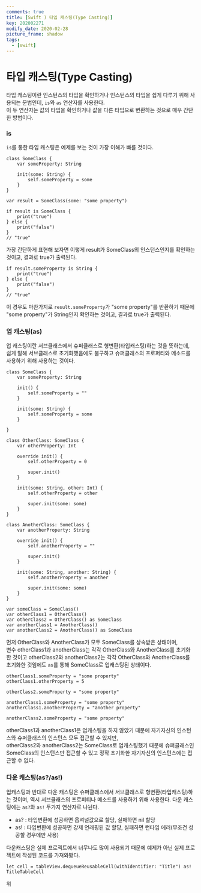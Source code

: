 ```yaml
---
comments: true
title: [Swift ) 타입 캐스팅(Type Casting)]
key: 202002271
modify_date: 2020-02-28
picture_frame: shadow
tags:
  - [swift]
---
```

 
# 타입 캐스팅(Type Casting)
 
타입 캐스팅이란 인스턴스의 타입을 확인하거나 인스턴스의 타입을 쉽게 다루기 위해 사용되는 문법인데, `is`와 `as` 연산자를 사용한다.    
이 두 연산자는 값의 타입을 확인하거나 값을 다른 타입으로 변환하는 것으로 매우 간단한 방법이다.
 
### is
 
`is`를 통한 타입 캐스팅은 예제를 보는 것이 가장 이해가 빠를 것이다.
```
class SomeClass {
    var someProperty: String
    
    init(some: String) {
        self.someProperty = some
    }
}
 
var result = SomeClass(some: "some property")
 
if result is SomeClass {
    print("true")
} else {
    print("false")
}
// "true"
```
가장 간단하게 표현해 보자면 이렇게 result가 SomeClass의 인스턴스인지를 확인하는 것이고, 결과로 true가 출력된다.
```
if result.someProperty is String {
    print("true")
} else {
    print("false")
}
// "true"
```
이 경우도 마찬가지로 `result.someProperty`가 "some property"를 반환하기 때문에 "some property"가 String인지 확인하는 것이고, 결과로 true가 출력된다.

### 업 캐스팅(as)
 
업 캐스팅이란 서브클래스에서 슈퍼클래스로 형변환(타입캐스팅)하는 것을 뜻하는데, 쉽게 말해 서브클래스로 초기화했음에도 불구하고 슈퍼클래스의 프로퍼티와 메소드를 사용하기 위해 사용하는 것이다.
```
class SomeClass {
    var someProperty: String
    
    init() {
        self.someProperty = ""
    }
    
    init(some: String) {
        self.someProperty = some
    }

}
 
class OtherClass: SomeClass {
    var otherProperty: Int
    
    override init() {
        self.otherProperty = 0
        
        super.init()
    }
 
    init(some: String, other: Int) {
        self.otherProperty = other
        
        super.init(some: some)
    }
}
 
class AnotherClass: SomeClass {
    var anotherProperty: String
    
    override init() {
        self.anotherProperty = ""
        
        super.init()
    }
    
    init(some: String, another: String) {
        self.anotherProperty = another
        
        super.init(some: some)
    }
}
 
var someClass = SomeClass()
var otherClass1 = OtherClass()
var otherClass2 = OtherClass() as SomeClass
var anotherClass1 = AnotherClass()
var anotherClass2 = AnotherClass() as SomeClass
```
먼저 OtherClass와 AnotherClass가 모두 SomeClass를 상속받은 상태이며,   
변수 otherClass1과 anotherClass는 각각 OtherClass와 AnotherClass를 초기화한 것이고 otherClass2와 anotherClass2는 각각 OtherClass와 AnotherClass를 초기화한 것임에도 `as`를 통해 SomeClass로 업캐스팅된 상태이다.
```
otherClass1.someProperty = "some property"
otherClass1.otherProperty = 5

otherClass2.someProperty = "some property"

anotherClass1.someProperty = "some property"
anotherClass1.anotherProperty = "another property"

anotherClass2.someProperty = "some property"
```
otherClass1과 anotherClass1은 업캐스팅을 하지 않았기 때문에 자기자신의 인스턴스와 슈퍼클래스의 인스턴스 모두 접근할 수 있지만,   
otherClass2와 anotherClass2는 SomeClass로 업캐스팅했기 때문에 슈퍼클래스인 SomeClass의 인스턴스만 접근할 수 있고 정작 초기화한 자기자신의 인스턴스에는 접근할 수 없다.
 
### 다운 캐스팅(as?/as!)
 
업캐스팅과 반대로 다운 캐스팅은 슈퍼클래스에서 서브클래스로 형변환(타입캐스팅)하는 것이며, 역시 서브클래스의 프로퍼티나 메소드를 사용하기 위해 사용한다.
다운 캐스팅에는 `as?`와 `as!` 두가지 연산자로 나뉜다.   
 
- as? : 타입변환에 성공하면 옵셔널값으로 할당, 실패하면 nil 할당
- as! : 타입변환에 성공하면 강제 언래핑된 값 할당, 실패하면 런타임 에러(무조건 성공할 경우에만 사용)
 
다운캐스팅은 실제 프로젝트에서 너무나도 많이 사용되기 때문에 예제가 아닌 실제 프로젝트에 작성된 코드를 가져와봤다.
```
let cell = tableView.dequeueReusableCell(withIdentifier: "Title") as! TitleTableCell
```
위 
